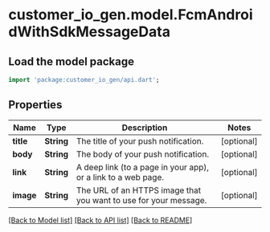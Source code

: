# customer_io_gen.model.FcmAndroidWithSdkMessageData

## Load the model package
```dart
import 'package:customer_io_gen/api.dart';
```

## Properties
Name | Type | Description | Notes
------------ | ------------- | ------------- | -------------
**title** | **String** | The title of your push notification. | [optional] 
**body** | **String** | The body of your push notification. | [optional] 
**link** | **String** | A deep link (to a page in your app), or a link to a web page. | [optional] 
**image** | **String** | The URL of an HTTPS image that you want to use for your message. | [optional] 

[[Back to Model list]](../README.md#documentation-for-models) [[Back to API list]](../README.md#documentation-for-api-endpoints) [[Back to README]](../README.md)


